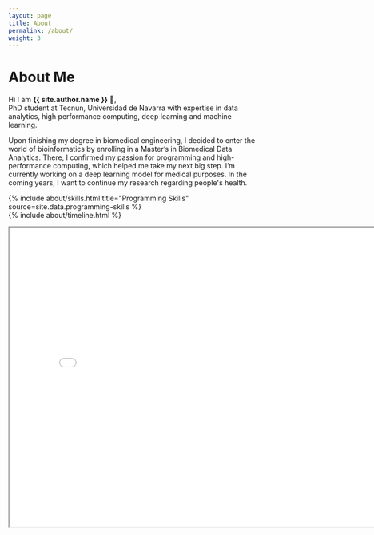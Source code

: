 ```yaml
---
layout: page
title: About
permalink: /about/
weight: 3
---
```


# **About Me**

Hi I am **{{ site.author.name }}** :wave:,<br>
PhD student at Tecnun, Universidad de Navarra with expertise in data analytics, high performance computing, deep learning and machine learning.

Upon finishing my degree in biomedical engineering, I decided to enter the world of bioinformatics by enrolling in a Master’s in Biomedical Data Analytics. There, I confirmed my passion for programming and high-performance computing, which helped me take my next big step. I’m currently working on a deep learning model for medical purposes. In the coming years, I want to continue my research regarding people's health.

<div class="row">
{% include about/skills.html title="Programming Skills" source=site.data.programming-skills %}
<!--- {% include about/skills.html title="Other Skills" source=site.data.other-skills %} -->
</div>

<div class="row">
{% include about/timeline.html %}
</div>

<p align="center"><iframe
src="KatynaSada.github.io/_elements/cv_research.pdf"
width="800px"
height="600px"
style="border: 1;" />
</iframe></p>
